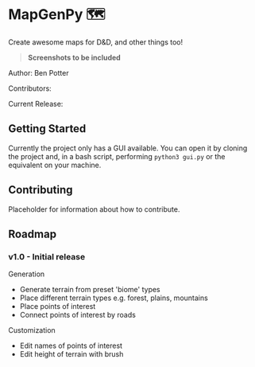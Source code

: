 # MapGenPy 🗺

Create awesome maps for D&D, and other things too!

> **Screenshots to be included**

Author: Ben Potter

Contributors: 

Current Release: 

## Getting Started

Currently the project only has a GUI available. You can open it by cloning the project and, in a bash script, performing ```python3 gui.py``` or the equivalent on your machine.

## Contributing
Placeholder for information about how to contribute.

## Roadmap

### v1.0 - Initial release

Generation
- Generate terrain from preset 'biome' types
- Place different terrain types e.g. forest, plains, mountains
- Place points of interest
- Connect points of interest by roads

Customization
- Edit names of points of interest
- Edit height of terrain with brush